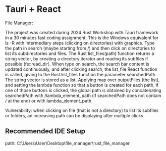# Tauri + React

File Manager:

The project was created during 2024 Rust Workshop with Tauri framework in a 30 minutes
fast coding assignment. This is the Windows equivalent for ls -R with intermediary steps
(clicking on directories) with graphics. Type the path in search (maybe starting from /)
and then click on directories to list its subdirectories and files. The Rust list_files(path)
function returns a string vector, by creating a directory iterator and reading its subfiles
if possible (fs::read_dir). When type on search, the search bar content is updated continuously,
and after clicking search, the list_file React function is called, giving to the Rust list_files
function the parameter searchedPath. The string vector is stored as a list. Applying map over
outputFiles (the list), and setting the lambda function so that a button is created for each path,
if one of those buttons is clicked, the global path is obtained by concatenating searchedPath with
/lambda_element_path (if searchedPath does not contain / at the end) or with lambda_element_path.

Vulnerability: when clicking on file (that is not a directory) to list its subfiles or folders,
an increasing path can be displaying after multiple clicks.

## Recommended IDE Setup
path: C:\Users\User\Desktop\file_manager\rust_file_manager
